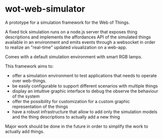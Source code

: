 # wot-web-simulator
A prototype for a simulation framework for the Web of Things.

A fixed tick simulation runs on a node.js server that exposes thing descriptions and implements the affordances API of the simulated things available in an environment and emits events through a websocket in order to realize an "real-time" updated visualization on a web-app.

Comes with a default simulation environment with smart RGB lamps.

This framework aims to:
- offer a simulation environment to test applications that needs to operate over web-things.
- be easily configurable to support different scenarios with multiple things
- display an intuitive graphic interface to debug the observe the behaviour of the system
- offer the possibility for customization for a custom graphic representation of the things
- have a robust infrastructure that allow to add only the simulation models and the thing descriptions to actually add a new thing


Major work should be done in the future in order to simplify the work to actually add things.
